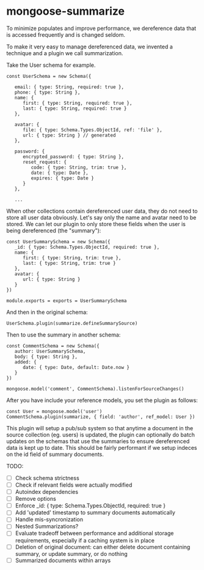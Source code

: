 # mongoose-summarize

To minimize populates and improve performance, we dereference data that is accessed frequently and is changed seldom.

To make it very easy to manage dereferenced data, we invented a technique and a plugin we call summarization.

Take the User schema for example.

````
const UserSchema = new Schema({

   email: { type: String, required: true },
   phone: { type: String },
   name: {
      first: { type: String, required: true },
      last: { type: String, required: true }
   },

   avatar: {
      file: { type: Schema.Types.ObjectId, ref: 'file' },
      url: { type: String } // generated
   },

   password: {
      encrypted_password: { type: String },
      reset_request: {
         code: { type: String, trim: true },
         date: { type: Date },
         expires: { type: Date }
      }
   },

   ...
````

When other collections contain dereferenced user data, they do not need to store all user data obviously. Let's say only the name and avatar need to be stored. We can let our plugin to only store these fields when the user is being dereferenced (the "summary"):

````
const UserSummarySchema = new Schema({
   _id: { type: Schema.Types.ObjectId, required: true },
   name: {
      first: { type: String, trim: true },
      last: { type: String, trim: true }
   },
   avatar: {
      url: { type: String }
   }
})

module.exports = exports = UserSummarySchema
````

And then in the original schema:

````
UserSchema.plugin(summarize.defineSummarySource)
````

Then to use the summary in another schema:

````
const CommentSchema = new Schema({
   author: UserSummarySchema,
   body: { type: String },
   added: {
      date: { type: Date, default: Date.now }
   }
})

mongoose.model('comment', CommentSchema).listenForSourceChanges()
````

After you have include your reference models, you set the plugin as follows:
```
const User = mongoose.model('user')
CommentSchema.plugin(summarize, { field: 'author', ref_model: User })
```

This plugin will setup a pub/sub system so that anytime a document in the source collection (eg. users) is updated, the plugin can optionally do batch updates on the schemas that use the summaries to ensure dereferenced data is kept up to date. This should be fairly performant if we setup indeces on the id field of summary documents.

TODO:
- [ ] Check schema strictness
- [ ] Check if relevant fields were actually modified
- [ ] Autoindex dependencies
- [ ] Remove options
- [ ] Enforce _id: { type: Schema.Types.ObjectId, required: true }
- [ ] Add 'updated' timestamp to summary documents automatically
- [ ] Handle mis-syncronization
- [ ] Nested Summarizations?
- [ ] Evaluate tradeoff between performance and additional storage requirements, especially if a caching system is in place
- [ ] Deletion of original document: can either delete document containing summary, or update summary, or do nothing
- [ ] Summarized documents within arrays
